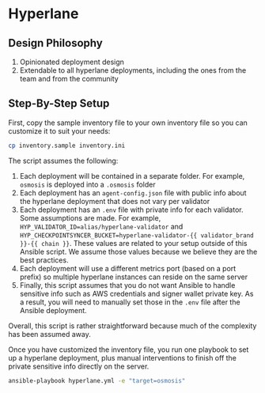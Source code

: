 # Hyperlane

## Design Philosophy

1. Opinionated deployment design
1. Extendable to all hyperlane deployments, including the ones from the team and from the community

## Step-By-Step Setup

First, copy the sample inventory file to your own inventory file so you can customize it to suit your needs:

```bash
cp inventory.sample inventory.ini
```

The script assumes the following:

1. Each deployment will be contained in a separate folder. For example, `osmosis` is deployed into a `.osmosis` folder
1. Each deployment has an `agent-config.json` file with public info about the hyperlane deployment that does not vary per validator
1. Each deployment has an `.env` file with private info for each validator. Some assumptions are made. For example, `HYP_VALIDATOR_ID=alias/hyperlane-validator` and `HYP_CHECKPOINTSYNCER_BUCKET=hyperlane-validator-{{ validator_brand }}-{{ chain }}`. These values are related to your setup outside of this Ansible script. We assume those values because we believe they are the best practices.
1. Each deployment will use a different metrics port (based on a port prefix) so multiple hyperlane instances can reside on the same server
1. Finally, this script assumes that you do not want Ansible to handle sensitive info such as AWS credentials and signer wallet private key. As a result, you will need to manually set those in the `.env` file after the Ansible deployment.

Overall, this script is rather straightforward because much of the complexity has been assumed away.

Once you have customized the inventory file, you run one playbook to set up a hyperlane deployment, plus manual interventions to finish off the private sensitive info directly on the server.

```bash
ansible-playbook hyperlane.yml -e "target=osmosis"
```
